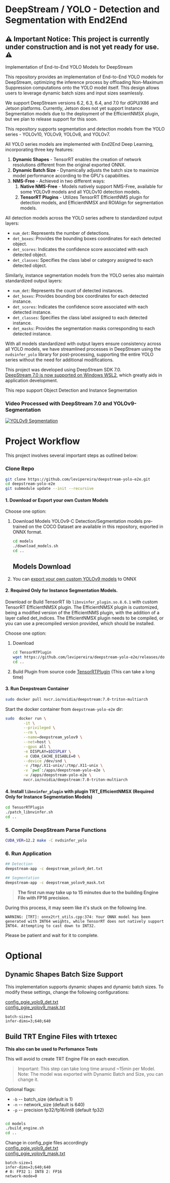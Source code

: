 
# DeepStream / YOLO - Detection and Segmentation with End2End

## ⚠️ Important Notice: This project is currently under construction and is not yet ready for use. ⚠️


Implementation of End-to-End YOLO Models for DeepStream

This repository provides an implementation of End-to-End YOLO models for DeepStream, optimizing the inference process by offloading Non-Maximum Suppression  computations onto the YOLO model itself. This design allows users to leverage dynamic batch sizes and input sizes seamlessly.

We support DeepStream versions 6.2, 6.3, 6.4, and 7.0 for dGPU/X86 and Jetson platforms. Currently, Jetson does not yet support Instance Segmentation models due to the deployment of the EfficientNMSX plugin, but we plan to release support for this soon.

This repository supports segmentation and detection models from the YOLO series - YOLOv10, YOLOv9, YOLOv8, and YOLOv7. 

All YOLO series models are implemented with End2End Deep Learning, incorporating three key features:

1. **Dynamic Shapes** - TensorRT enables the creation of network resolutions different from the original exported ONNX.
2. **Dynamic Batch Size** - Dynamically adjusts the batch size to maximize model performance according to the GPU's capabilities.
3. **NMS-Free** - Achieved in two different ways:
   1. **Native NMS-Free** - Models natively support NMS-Free, available for some YOLOv9 models and all YOLOv10 detection models.
   2. **TensorRT Plugins** - Utilizes TensorRT EfficientNMS plugin for detection models, and EfficientNMSX and ROIAlign for segmentation models.


All detection models across the YOLO series adhere to standardized output layers:

- `num_det`: Represents the number of detections.
- `det_boxes`: Provides the bounding boxes coordinates for each detected object.
- `det_scores`: Indicates the confidence score associated with each detected object.
- `det_classes`: Specifies the class label or category assigned to each detected object.

Similarly, instance segmentation models from the YOLO series also maintain standardized output layers:

- `num_det`: Represents the count of detected instances.
- `det_boxes`: Provides bounding box coordinates for each detected instance.
- `det_scores`: Indicates the confidence score associated with each detected instance.
- `det_classes`: Specifies the class label assigned to each detected instance.
- `det_masks`: Provides the segmentation masks corresponding to each detected instance.

With all models standardized with output layers ensure consistency across all YOLO models, we have streamlined processes in DeepStream using the `nvdsinfer_yolo` library for post-processing, supporting the entire YOLO series without the need for additional modifications.


This project was developed using DeepStream SDK 7.0.<br>[DeepStream 7.0 is now supported on Windows WSL2](https://docs.nvidia.com/metropolis/deepstream/dev-guide/text/DS_on_WSL2.html), which greatly aids in application development.



This repo support Object Detection and Instance Segmentation

### Video Processed with DeepStream 7.0 and YOLOv9-Segmentation
[![YOLOv9 Segmentation](https://img.youtube.com/vi/v6OTjOFLNLA/0.jpg)](https://www.youtube.com/watch?v=v6OTjOFLNLA)


# Project Workflow 

This project involves several important steps as outlined below:

### Clone Repo
```bash
git clone https://github.com/levipereira/deepstream-yolo-e2e.git
cd deepstream-yolo-e2e
git submodule update --init --recursive
```


#### 1. Download or Export your own Custom Models

Choose one option:

1. Download Models
    YOLOv9-C Detection/Segmentation models pre-trained on the COCO Dataset are available in this repository, exported in ONNX format.

    ```bash
    cd models
    ./download_models.sh
    cd ..
    ```
    ## Models Download 


2. You can [export your own custom YOLOv9 models](yolov9) to ONNX<br>

#### 2. Required Only for Instance Segmentation Models. 
 Download or Build TensorRT lib `libnvinfer_plugin.so.8.6.1` with  custom TensorRT EfficientNMSX plugin.
The EfficientNMSX plugin is customized, being a modified version of the EfficientNMS plugin, with the addition of a layer called det_indices. The EfficientNMSX plugin needs to be compiled, or you can use a precompiled version provided, which should be installed.

Choose one option:
1. Download  
    ```bash
    cd TensorRTPlugin
    wget https://github.com/levipereira/deepstream-yolo-e2e/releases/download/v1.0/libnvinfer_plugin.so.8.6.1
    cd ..
    ```
2. Build Plugin from source code [TensorRTPlugin](TensorRTPlugin) (This can take a long time)

#### 3. **Run Deepstream Container**
```bash
sudo docker pull nvcr.io/nvidia/deepstream:7.0-triton-multiarch
```
Start the docker container from `deepstream-yolo-e2e` dir:

```bash
sudo  docker run \
        -it \
        --privileged \
        --rm \
        --name=deepstream_yolov9 \
        --net=host \
        --gpus all \
        -e DISPLAY=$DISPLAY \
        -e CUDA_CACHE_DISABLE=0 \
        --device /dev/snd \
        -v /tmp/.X11-unix/:/tmp/.X11-unix \
        -v `pwd`:/apps/deepstream-yolo-e2e \
        -w /apps/deepstream-yolo-e2e \
        nvcr.io/nvidia/deepstream:7.0-triton-multiarch
```

#### 4. Install  `libnvinfer_plugin` with plugin TRT_EfficientNMSX (Required Only for Instance Segmentation Models)
```bash
cd TensorRTPlugin
./patch_libnvinfer.sh
cd ..
```

### 5.  Compile DeepStream Parse Functions
```bash
CUDA_VER=12.2 make -C nvdsinfer_yolo
```

### 6. Run Application
```bash
## Detection
deepstream-app -c deepstream_yolov9_det.txt

## Segmentation
deepstream-app -c deepstream_yolov9_mask.txt
```
>**The first run may take up to 15 minutes due to the building Engine File with FP16 precision.**

During this process, it may seem like it's stuck on the following line.
```
WARNING: [TRT]: onnx2trt_utils.cpp:374: Your ONNX model has been generated with INT64 weights, while TensorRT does not natively support INT64. Attempting to cast down to INT32.
```
Please be patient and wait for it to complete.


# Optional

## Dynamic Shapes Batch Size Support
This implementation supports dynamic shapes and dynamic batch sizes. To modify these settings, change the following configurations:
 
[config_pgie_yolo9_det.txt](https://github.com/levipereira/deepstream-yolo-e2e/blob/master/config_pgie_yolov9_det.txt#L8-L9)  <br>
[config_pgie_yolov9_mask.txt](https://github.com/levipereira/deepstream-yolo-e2e/blob/master/config_pgie_yolov9_mask.txt#L8-L10)
```
batch-size=1
infer-dims=3;640;640
```



## Build TRT Engine Files with trtexec  
**This also can be used to Perfomance Tests**

This will avoid to create TRT Engine File on each execution.

>Important: This step can take long time around ~15min per Model.
>Note: The model was exported with Dynamic Batch and Size, you can change it.

Optional flags: 
* `-b` -- batch_size (default is 1)
* `-n` -- network_size (default is 640)
* `-p` -- precision fp32/fp16/int8 (default fp32)
```bash

cd models
./build_engine.sh 
cd ..
```
Change in config_pgie files accordingly <br>
[config_pgie_yolo9_det.txt](https://github.com/levipereira/deepstream-yolo-e2e/blob/master/config_pgie_yolov9_det.txt#L8-L9)  <br>
[config_pgie_yolov9_mask.txt](https://github.com/levipereira/deepstream-yolo-e2e/blob/master/config_pgie_yolov9_mask.txt#L8-L10)
```plaintext
batch-size=1
infer-dims=3;640;640
# 0: FP32 1: INT8 2: FP16
network-mode=0
```
 




